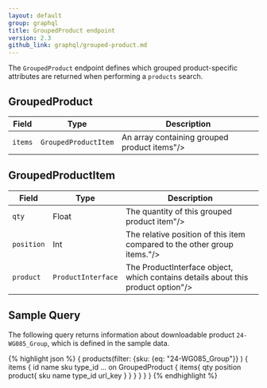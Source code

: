 ```yaml
---
layout: default
group: graphql
title: GroupedProduct endpoint
version: 2.3
github_link: graphql/grouped-product.md
---
```


The `GroupedProduct` endpoint defines which grouped product-specific attributes are returned when performing a `products` search.

## GroupedProduct

Field | Type | Description
--- | --- | ---
`items` | `GroupedProductItem` | An array containing grouped product items"/>

## GroupedProductItem

Field | Type | Description
--- | --- | ---
`qty` | Float | The quantity of this grouped product item"/>
`position` | Int | The relative position of this item compared to the other group items."/>
`product` | `ProductInterface` | The ProductInterface object, which contains details about this product option"/>

## Sample Query

The following query returns information about downloadable product `24-WG085_Group`, which is defined in the sample data.

{% highlight json %}
{
  products(filter:
    {sku: {eq: "24-WG085_Group"}}
  	)
  	{
    items {
      id
      name
      sku
      type_id
      ... on GroupedProduct {
        items{
          qty
          position
          product{
            sku
            name
            type_id
            url_key
          }
        }
      }
    }
  }
}
{% endhighlight %}

